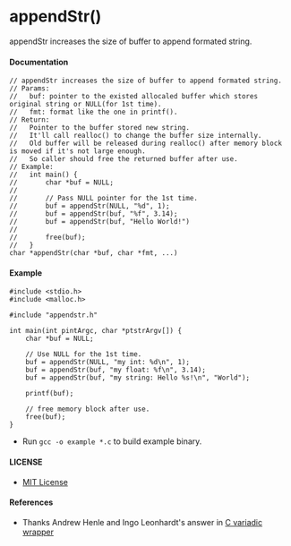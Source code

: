 # appendStr()

appendStr increases the size of buffer to append formated string.

#### Documentation

    // appendStr increases the size of buffer to append formated string.
    // Params:
    //   buf: pointer to the existed allocaled buffer which stores original string or NULL(for 1st time).
    //   fmt: format like the one in printf().
    // Return:
    //   Pointer to the buffer stored new string.
    //   It'll call realloc() to change the buffer size internally.
    //   Old buffer will be released during realloc() after memory block is moved if it's not large enough.
    //   So caller should free the returned buffer after use.
    // Example:
    //   int main() {
    //       char *buf = NULL;
    //
    //       // Pass NULL pointer for the 1st time.
    //       buf = appendStr(NULL, "%d", 1);
    //       buf = appendStr(buf, "%f", 3.14);
    //       buf = appendStr(buf, "Hello World!")
    //
    //       free(buf);
    //   }
    char *appendStr(char *buf, char *fmt, ...)

#### Example

    #include <stdio.h>
    #include <malloc.h>

    #include "appendstr.h"

    int main(int pintArgc, char *ptstrArgv[]) {
        char *buf = NULL;

        // Use NULL for the 1st time.
        buf = appendStr(NULL, "my int: %d\n", 1);
        buf = appendStr(buf, "my float: %f\n", 3.14);
        buf = appendStr(buf, "my string: Hello %s!\n", "World");

        printf(buf);

        // free memory block after use.
        free(buf);
    }

* Run `gcc -o example *.c` to build example binary.
 
#### LICENSE
* [MIT License](./LICENSE)

#### References
* Thanks Andrew Henle and Ingo Leonhardt's answer in [C variadic wrapper](http://stackoverflow.com/questions/37947200/c-variadic-wrapper)

